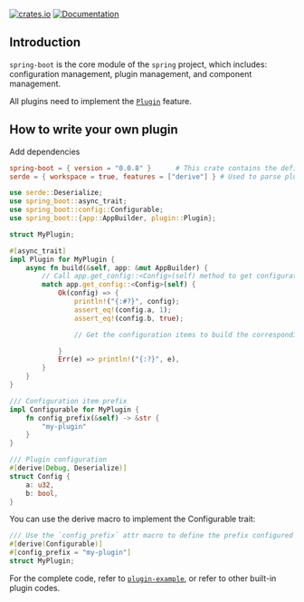 [![crates.io](https://img.shields.io/crates/v/spring-boot.svg)](https://crates.io/crates/spring-boot)
[![Documentation](https://docs.rs/spring-boot/badge.svg)](https://docs.rs/spring-boot)

## Introduction

`spring-boot` is the core module of the `spring` project, which includes: configuration management, plugin management, and component management.

All plugins need to implement the [`Plugin`](https://docs.rs/spring-boot/latest/spring_boot/plugin/trait.Plugin.html) feature.

## How to write your own plugin

Add dependencies

```toml
spring-boot = { version = "0.0.8" }      # This crate contains the definition of plugin traits
serde = { workspace = true, features = ["derive"] } # Used to parse plugin configuration items
```

```rust
use serde::Deserialize;
use spring_boot::async_trait;
use spring_boot::config::Configurable;
use spring_boot::{app::AppBuilder, plugin::Plugin};

struct MyPlugin;

#[async_trait]
impl Plugin for MyPlugin {
    async fn build(&self, app: &mut AppBuilder) {
        // Call app.get_config::<Config>(self) method to get configuration items
        match app.get_config::<Config>(self) {
            Ok(config) => {
                println!("{:#?}", config);
                assert_eq!(config.a, 1);
                assert_eq!(config.b, true);

                // Get the configuration items to build the corresponding components

            }
            Err(e) => println!("{:?}", e),
        }
    }
}

/// Configuration item prefix
impl Configurable for MyPlugin {
    fn config_prefix(&self) -> &str {
        "my-plugin"
    }
}

/// Plugin configuration
#[derive(Debug, Deserialize)]
struct Config {
    a: u32,
    b: bool,
}
```

You can use the derive macro to implement the Configurable trait:

```rust
/// Use the `config_prefix` attr macro to define the prefix configured in the toml file
#[derive(Configurable)]
#[config_prefix = "my-plugin"]
struct MyPlugin;
```

For the complete code, refer to [`plugin-example`](https://github.com/spring-rs/spring-rs/tree/master/examples/plugin-example), or refer to other built-in plugin codes.